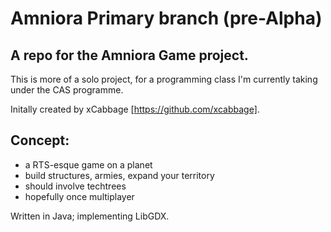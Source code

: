 Amniora Primary branch (pre-Alpha)
========

A repo for the Amniora Game project. 
----------
This is more of a solo project, for a programming class I'm currently taking under the CAS programme.

Initally created by xCabbage 	[https://github.com/xcabbage].

Concept:
----------

- a RTS-esque game on a planet
- build structures, armies, expand your territory
- should involve techtrees
- hopefully once multiplayer

Written in Java; implementing LibGDX.





